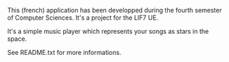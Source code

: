 This (french) application has been developped during the fourth semester of Computer Sciences. It's a project for the LIF7 UE.

It's a simple music player which represents your songs as stars in the space.

See README.txt for more informations.